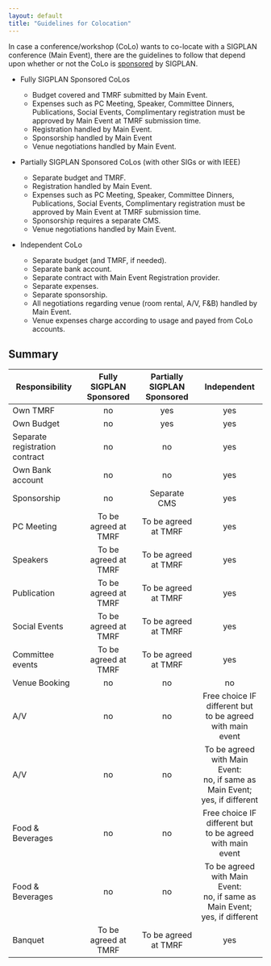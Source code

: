 ```yaml
---
layout: default
title: "Guidelines for Colocation"
---
```


In case a conference/workshop (CoLo) wants to co-locate with a SIGPLAN
conference (Main Event), there are the guidelines to follow that
depend upon whether or not the CoLo is
[sponsored](http://www.sigplan.org/Resources/Proposals/Sponsored) by
SIGPLAN.

* Fully SIGPLAN Sponsored CoLos
  * Budget covered and TMRF submitted by Main Event.
  * Expenses such as PC Meeting, Speaker, Committee Dinners, Publications, Social Events, Complimentary registration must be approved by Main Event at TMRF submission time.
  * Registration handled by Main Event.
  * Sponsorship handled by Main Event
  * Venue negotiations handled by Main Event.

* Partially SIGPLAN Sponsored CoLos (with other SIGs or with IEEE)
  * Separate budget and TMRF.
  * Registration handled by Main Event.
  * Expenses such as PC Meeting, Speaker, Committee Dinners, Publications, Social Events, Complimentary registration must be approved by Main Event at TMRF submission time.
  * Sponsorship requires a separate CMS.
  * Venue negotiations handled by Main Event.

* Independent CoLo
  * Separate budget (and TMRF, if needed).
  * Separate bank account.
  * Separate contract with Main Event Registration provider.
  * Separate expenses.
  * Separate sponsorship.
  * All negotiations regarding venue (room rental, A/V, F&B) handled by Main Event.
  * Venue expenses charge according to usage and payed from CoLo accounts.


Summary
-------

| Responsibility                 | Fully SIGPLAN Sponsored | Partially SIGPLAN Sponsored | Independent |
|--------------------------------|:-----------------------:|:---------------------------:|:-----------:|
| Own TMRF                       | no | yes | yes |
| Own Budget                     | no | yes | yes |
| Separate registration contract | no | no | yes |
| Own Bank account               | no | no | yes |
| Sponsorship                    | no | Separate CMS | yes |
| PC Meeting                     | To be agreed at TMRF | To be agreed at TMRF | yes |
| Speakers                       | To be agreed at TMRF | To be agreed at TMRF | yes |
| Publication                    | To be agreed at TMRF | To be agreed at TMRF | yes |
| Social Events                  | To be agreed at TMRF | To be agreed at TMRF | yes |
| Committee events               | To be agreed at TMRF | To be agreed at TMRF | yes |
| Venue Booking                  | no | no | no |
| A/V                            | no | no | Free choice IF different but <br> to be agreed with main event |
| A/V                            | no | no | To be agreed with Main Event: <br> no, if same as Main Event; <br> yes, if different |
| Food & Beverages               | no | no | Free choice IF different but <br> to be agreed with main event |
| Food & Beverages               | no | no | To be agreed with Main Event: <br> no, if same as Main Event; <br> yes, if different |
| Banquet                        | To be agreed at TMRF | To be agreed at TMRF | yes |
